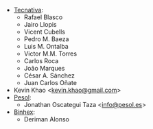 - [Tecnativa](https://www.tecnativa.com):
  - Rafael Blasco
  - Jairo Llopis
  - Vicent Cubells
  - Pedro M. Baeza
  - Luis M. Ontalba
  - Victor M.M. Torres
  - Carlos Roca
  - João Marques
  - César A. Sánchez
  - Juan Carlos Oñate
- Kevin Khao \<<kevin.khao@gmail.com>\>
- [Pesol](https://www.pesol.es):
  - Jonathan Oscategui Taza \<<info@pesol.es>\>
- [Binhex](https://binhex.cloud/):
  - Deriman Alonso
